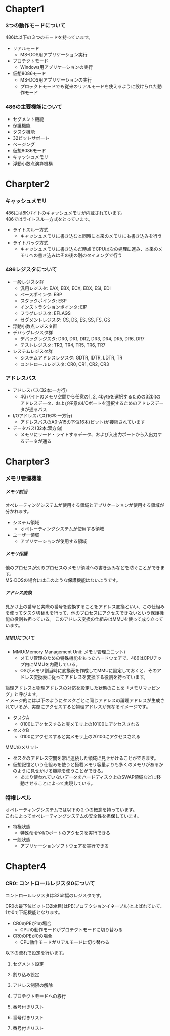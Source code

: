 
# Chapter1


### 3つの動作モードについて
486は以下の３つのモードを持っています。
* リアルモード
	* MS-DOS用アプリケーション実行
* プロテクトモード
	* Windows用アプリケーションの実行
* 仮想8086モード
	* MS-DOS用アプリケーションの実行
	* プロテクトモードでも従来のリアルモードを使えるように設けられた動作モード


### 486の主要機能について
- セグメント機能
- 保護機能
- タスク機能
- 32ビットサポート
- ページング
- 仮想8086モード
- キャッシュメモリ
- 浮動小数点演算機構

# Charpter2

### キャッシュメモリ
486には8Kバイトのキャッシュメモリが内蔵されています。  
486ではライトスルー方式をとっています。
* ライトスルー方式
	* キャッシュメモリに書き込むと同時に本来のメモリにも書き込みを行う
* ライトバック方式
	* キャッシュメモリに書き込んだ時点でCPUは次の処理に進み、本来のメモリへの書き込みはその後の別のタイミングで行う

### 486レジスタについて
* 一般レジスタ群
	* 汎用レジスタ: EAX, EBX, ECX, EDX, ESI, EDI
	* ベースポインタ: EBP
	* スタックポインタ: ESP
	* インストラクションポインタ: EIP
	* フラグレジスタ: EFLAGS
	* セグメントレジスタ: CS, DS, ES, SS, FS, GS
* 浮動小数点レジスタ群
* デバッグレジスタ群
	* デバッグレジスタ: DR0, DR1, DR2, DR3, DR4, DR5, DR6, DR7
	* テストレジスタ: TR3, TR4, TR5, TR6, TR7
* システムレジスタ群
	* システムアドレスレジスタ: GDTR, IDTR, LDTR, TR
	* コントロールレジスタ: CR0, CR1, CR2, CR3

### アドレスバス

* アドレスバス(32本:一方行)
	* 4Gバイトのメモリ空間から任意の1, 2, 4byteを選択するための32bitのアドレスデータ、および任意のI/Oポートを選択するためのアドレスデータが通るバス
* I/Oアドレスバス(16本:一方行)
	* アドレスバスのA0-A15の下位16本(ビット)が接続されています
* データバス(32本:双方向)
	* メモリにリード・ライトするデータ、および入出力ポートから入出力するデータが通る


# Charpter3

### メモリ管理機能

##### メモリ割当
オペレーティングシステムが使用する領域とアプリケーションが使用する領域が分かれます。
* システム領域
	* オペレーティングシステムが使用する領域
* ユーザー領域
	* アプリケーションが使用する領域

##### メモリ保護
他のプロセスが別のプロセスのメモリ領域への書き込みなどを防ぐことができます。  
MS-DOSの場合にはこのような保護機能はないようです。

##### アドレス変換
見かけ上の番号と実際の番号を変換することをアドレス変換といい、この仕組みを使ってタスク切替えを行って、他のプロセスにアクセスできないという保護機能の役割も担っている。
このアドレス変換の仕組みはMMUを使って成り立っています。

##### MMUについて
* MMU(Memory Management Unit: メモリ管理ユニット)
	* メモリ管理のための特殊機能をもったハードウェアで、486はCPUチップ内にMMUを内蔵している。
	* OSがメモリ割当時に変換表を作成してMMUに設定しておくと、そのアドレス変換表に従ってアドレスを変換する役割を持っています。

論理アドレスと物理アドレスの対応を設定した状態のことを「メモリマッピング」と呼びます。  
イメージ的には以下のようにタスクごとに同じアドレスの論理アドレスが生成されているが、実際にアクセスすると物理アドレスが異なるイメージです。
* タスクA
	* 0100にアクセスすると実メモリ上の10100にアクセスされる
* タスクB
	* 0100にアクセスすると実メモリ上の20100にアクセスされる

MMUのメリット
* タスクのアドレス空間を常に連続した領域に見せかけることができます。
* 仮想記憶という仕組みを使うと搭載メモリ容量よりも多くのメモリがあるかのように見せかける機能を使うことができる。
	* あまり使われていないデータをハードディスク上のSWAP領域などに移動させることによって実現している。

### 特権レベル
オペレーティングシステムでは以下の２つの概念を持っています。   
これによってオペレーティングシステムの安全性を担保しています。
* 特権状態
	* 特殊命令やI/Oポートのアクセスを実行できる
* 一般状態
	* アプリケーションソフトウェアを実行できる

# Chapter4

### CR0: コントロールレジスタ0について
コントロールレジスタは32bit幅のレジスタです。

CR0の最下位ビット(32bit目)はPE(プロテクションイネーブル)とよばれていて、1か0で下記機能となります。
* CR0のPEが1の場合
	* CPUの動作モードがプロテクトモードに切り替わる
* CR0のPEが0の場合
	* CPU動作モードがリアルモードに切り替わる

以下の流れで設定を行います。
1. セグメント設定
2. 割り込み設定
3. アドレス制限の解除
4. プロテクトモードへの移行


1. 番号付きリスト
2. 番号付きリスト
3. 番号付きリスト
